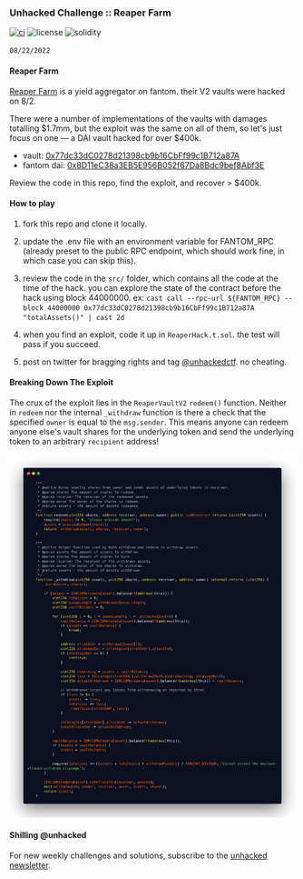 ### Unhacked Challenge :: Reaper Farm

[![ci](https://github.com/whitenois3/reaper/actions/workflows/test.yml/badge.svg)](https://github.com/whitenois3/reaper/actions/workflows/test.yml)
![license](https://img.shields.io/github/license/whitenois3/reaper?label=license)
![solidity](https://img.shields.io/badge/solidity-^0.8.0-lightgrey)

`08/22/2022`


#### Reaper Farm

[Reaper Farm](https://www.reaper.farm/) is a yield aggregator on fantom. their V2 vaults were hacked on 8/2.

There were a number of implementations of the vaults with damages totalling $1.7mm, but the exploit was the same on all of them, so let's just focus on one — a DAI vault hacked for over $400k.

- vault: [0x77dc33dC0278d21398cb9b16CbFf99c1B712a87A](https://ftmscan.com/address/0x77dc33dc0278d21398cb9b16cbff99c1b712a87a)
- fantom dai: [0x8D11eC38a3EB5E956B052f67Da8Bdc9bef8Abf3E](https://ftmscan.com/address/0x8D11eC38a3EB5E956B052f67Da8Bdc9bef8Abf3E)

Review the code in this repo, find the exploit, and recover > $400k.


#### How to play

1. fork this repo and clone it locally.

2. update the .env file with an environment variable for FANTOM_RPC (already preset to the public RPC endpoint, which should work fine, in which case you can skip this).

3. review the code in the `src/` folder, which contains all the code at the time of the hack. you can explore the state of the contract before the hack using block 44000000. ex: `cast call --rpc-url ${FANTOM_RPC} --block 44000000 0x77dc33dC0278d21398cb9b16CbFf99c1B712a87A "totalAssets()" | cast 2d`

4. when you find an exploit, code it up in `ReaperHack.t.sol`. the test will pass if you succeed.

5. post on twitter for bragging rights and tag [@unhackedctf](http://twitter.com/unhackedctf). no cheating.


#### Breaking Down The Exploit

The crux of the exploit lies in the `ReaperVaultV2` `redeem()` function. Neither in `redeem` nor the internal `_withdraw` function is there a check that the specified `owner` is equal to the `msg.sender`. This means anyone can redeem anyone else's vault shares for the underlying token and send the underlying token to an arbitrary `recipient` address!

<p align="center">
  <img src="./assets/exploit.png">
</p>


#### Shilling @unhacked

For new weekly challenges and solutions, subscribe to the [unhacked newsletter](https://unhackedctf.substack.com/publish/post/69864558).
